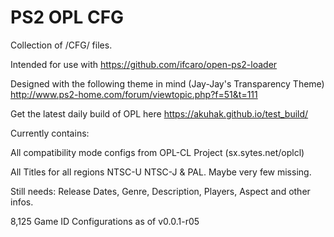 # PS2 OPL CFG

Collection of /CFG/ files.

Intended for use with https://github.com/ifcaro/open-ps2-loader

Designed with the following theme in mind (Jay-Jay's Transparency Theme) http://www.ps2-home.com/forum/viewtopic.php?f=51&t=111

Get the latest daily build of OPL here https://akuhak.github.io/test_build/

Currently contains:

All compatibility mode configs from OPL-CL Project (sx.sytes.net/oplcl)

All Titles for all regions NTSC-U NTSC-J & PAL. Maybe very few missing.

Still needs: Release Dates, Genre, Description, Players, Aspect and other infos.

8,125 Game ID Configurations as of v0.0.1-r05